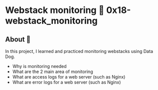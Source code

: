 # Webstack monitoring :page_with_curl: 0x18-webstack_monitoring

## About :monocle_face:
In this project, I learned and practiced monitoring webstacks using Data Dog.
- Why is monitoring needed
- What are the 2 main area of monitoring
- What are access logs for a web server (such as Nginx)
- What are error logs for a web server (such as Nginx)